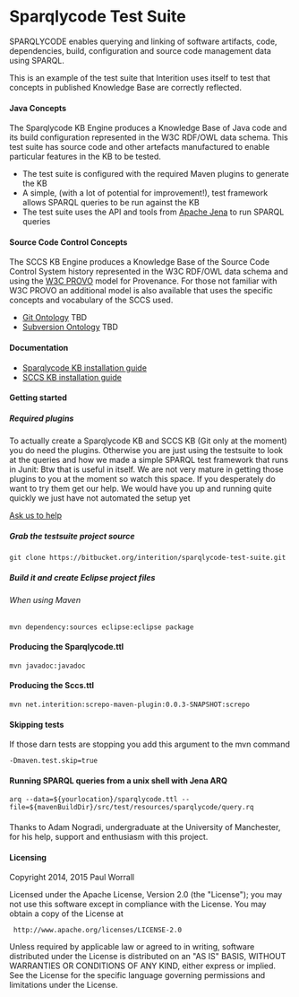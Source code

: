 Sparqlycode Test Suite
=============

SPARQLYCODE enables querying and linking of software artifacts, code, dependencies, build, configuration and source code management data using SPARQL.

This is an example of the test suite that Interition uses itself to test that concepts in published Knowledge Base are correctly reflected.

#### Java Concepts

The Sparqlycode KB Engine produces a Knowledge Base of Java code and its build configuration represented in the W3C RDF/OWL data schema.  This test suite has source code and other artefacts
manufactured to enable particular features in the KB to be tested. 

* The test suite is configured with the required Maven plugins to generate the KB 
* A simple, (with a lot of potential for improvement!), test framework allows SPARQL queries to be run against the KB
* The test suite uses the API and tools from [Apache Jena](https://jena.apache.org/) to run SPARQL queries 


#### Source Code Control Concepts

The SCCS KB Engine produces a Knowledge Base of the Source Code Control System history represented in the W3C RDF/OWL data schema and using the [W3C PROVO](http://www.w3.org/TR/prov-primer/) model
for Provenance.  For those not familiar with W3C PROVO an additional model is also available that uses the specific concepts and vocabulary of the SCCS used.

* [Git Ontology](http://www.interition.net/sparqlycode/vocabulary/git) TBD
* [Subversion Ontology](http://www.interition.net/sparqlycode/vocabulary/svn) TBD


#### Documentation

* [Sparqlycode KB installation guide](http://confluence.interition.net/todo)
* [SCCS KB installation guide](http://confluence.interition.net/todo)

#### Getting started

##### Required plugins

To actually create a Sparqlycode KB and SCCS KB (Git only at the moment) you do need the plugins. Otherwise you are just using the testsuite to
look at the queries and how we made a simple SPARQL test framework that runs in Junit: Btw that is useful in itself.  We are not very mature in
getting those plugins to you at the moment so watch this space.  If you desperately do want to try them get our help. We would have you up and
running quite quickly we just have not automated the setup yet

[Ask us to help](mailto:info@interiton.net)

##### Grab the testsuite project source

    git clone https://bitbucket.org/interition/sparqlycode-test-suite.git

##### Build it and create Eclipse project files

###### When using Maven

	mvn dependency:sources eclipse:eclipse package

#### Producing the Sparqlycode.ttl
    
    mvn javadoc:javadoc

#### Producing the Sccs.ttl

	mvn net.interition:screpo-maven-plugin:0.0.3-SNAPSHOT:screpo 

#### Skipping tests

If those darn tests are stopping you add this argument to the mvn command

	-Dmaven.test.skip=true
    
#### Running SPARQL queries from a unix shell with Jena ARQ

	arq --data=${yourlocation}/sparqlycode.ttl --file=${mavenBuildDir}/src/test/resources/sparqlycode/query.rq

####

Thanks to Adam Nogradi, undergraduate at the University of Manchester, for his help, support and enthusiasm with this project. 
    
#### Licensing

   Copyright 2014, 2015 Paul Worrall

   Licensed under the Apache License, Version 2.0 (the "License");
   you may not use this software except in compliance with the License.
   You may obtain a copy of the License at

     http://www.apache.org/licenses/LICENSE-2.0

   Unless required by applicable law or agreed to in writing, software
   distributed under the License is distributed on an "AS IS" BASIS,
   WITHOUT WARRANTIES OR CONDITIONS OF ANY KIND, either express or implied.
   See the License for the specific language governing permissions and
   limitations under the License.